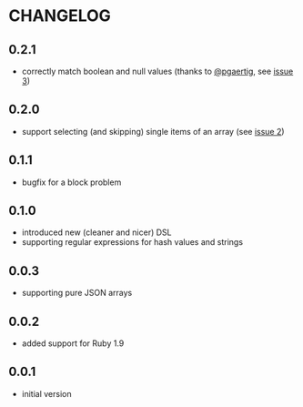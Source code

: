 # CHANGELOG

## 0.2.1

 * correctly match boolean and null values (thanks to [@pgaertig](https://github.com/pgaertig), see [issue 3](https://github.com/alto/assert_json/issues/3))

## 0.2.0

 * support selecting (and skipping) single items of an array (see [issue 2](https://github.com/alto/assert_json/issues/2))

## 0.1.1

 * bugfix for a block problem

## 0.1.0

 * introduced new (cleaner and nicer) DSL
 * supporting regular expressions for hash values and strings

## 0.0.3

 * supporting pure JSON arrays

## 0.0.2

 * added support for Ruby 1.9

## 0.0.1

 * initial version

